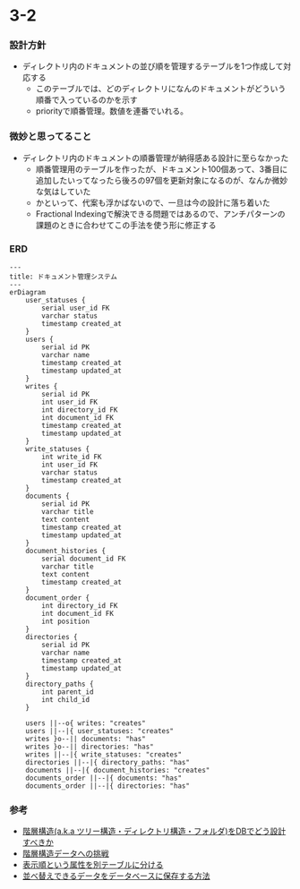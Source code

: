 # 3-2

### 設計方針

- ディレクトリ内のドキュメントの並び順を管理するテーブルを1つ作成して対応する
    - このテーブルでは、どのディレクトリになんのドキュメントがどういう順番で入っているのかを示す
    - priorityで順番管理。数値を連番でいれる。

### 微妙と思ってること

- ディレクトリ内のドキュメントの順番管理が納得感ある設計に至らなかった
    - 順番管理用のテーブルを作ったが、ドキュメント100個あって、3番目に追加したいってなったら後ろの97個を更新対象になるのが、なんか微妙な気はしていた
    - かといって、代案も浮かばないので、一旦は今の設計に落ち着いた    
  - Fractional Indexingで解決できる問題ではあるので、アンチパターンの課題のときに合わせてこの手法を使う形に修正する

### ERD

```mermaid
---
title: ドキュメント管理システム
---
erDiagram
    user_statuses {
        serial user_id FK
        varchar status
        timestamp created_at
    }
    users {
        serial id PK
        varchar name
        timestamp created_at
        timestamp updated_at
    }
    writes {
        serial id PK
        int user_id FK
        int directory_id FK 
        int document_id FK
        timestamp created_at
        timestamp updated_at
    }
    write_statuses {
        int write_id FK
        int user_id FK
        varchar status
        timestamp created_at
    }
    documents {
        serial id PK
        varchar title
        text content
        timestamp created_at
        timestamp updated_at
    }
    document_histories {
        serial document_id FK
        varchar title
        text content
        timestamp created_at
    }
    document_order {
        int directory_id FK
        int document_id FK
        int position
    }
    directories {
        serial id PK
        varchar name
        timestamp created_at
        timestamp updated_at
    }
    directory_paths {
        int parent_id
        int child_id
    }
    
    users ||--o{ writes: "creates"
    users ||--|{ user_statuses: "creates"
    writes }o--|| documents: "has"
    writes }o--|| directories: "has"
    writes ||--|{ write_statuses: "creates"
    directories ||--|{ directory_paths: "has"
    documents ||--|{ document_histories: "creates"
    documents_order ||--|{ documents: "has"
    documents_order ||--|{ directories: "has"
```


### 参考
- [階層構造(a.k.a ツリー構造・ディレクトリ構造・フォルダ)をDBでどう設計すべきか](https://teitei-tk.hatenablog.com/entry/2020/11/30/130000)
- [階層構造データへの挑戦](https://qiita.com/uchinami_shoichi/items/5fa52f340003107d46c1)
- [表示順という属性を別テーブルに分ける](https://soudai.hatenablog.com/entry/2022/01/27/114257)
- [並べ替えできるデータをデータベースに保存する方法](https://zenn.dev/itte/articles/e97002637cd3a6)

